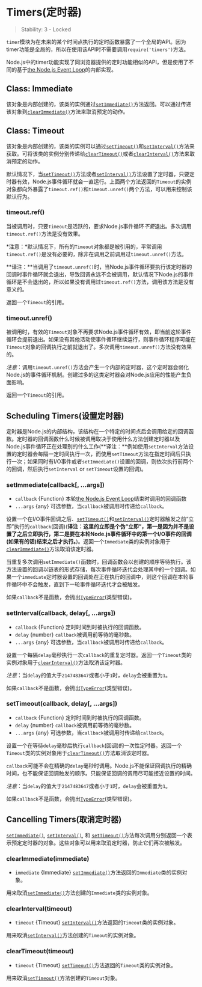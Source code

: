 # Timers(定时器)

> Stability: 3 - Locked

`timer`模块为在未来的某个时间点执行的定时函数暴露了一个全局的API。因为timer功能是全局的，所以在使用该API时不需要调用`require('timers')`方法。

Node.js中的timer功能实现了同浏览器提供的定时功能相似的API，但是使用了不同的基于[the Node.js Event Loop][]的内部实现。

## Class: Immediate

该对象是内部创建的，该类的实例通过[`setImmediate()`][]方法返回。可以通过传递该对象到[`clearImmediate()`][]方法来取消预定的动作。

## Class: Timeout

该对象是内部创建的，该类的实例可以通过[`setTimeout()`][]和[`setInterval()`][]方法来获取。可将该类的实例分别传递给[`clearTimeout()`][]或者[`clearInterval()`][]方法来取消预定的动作。

默认情况下，当[`setTimeout()`][]方法或者[`setInterval()`][]方法设置了定时器，只要定时器有效，Node.js事件循环就会一直运行。上面两个方法返回的`Timeout`的实例对象都向外暴露了`timeout.ref()`和`timeout.unref()`两个方法，可以用来控制该默认行为。

### timeout.ref()
<!-- YAML
added: v0.9.1
-->

当被调用时，只要`Timeout`是活跃的，要求Node.js事件循环*不要*退出。多次调用`timeout.ref()`方法是没有效果。

*注意：*默认情况下，所有的`Timeout`对象都是被引用的，平常调用`timeout.ref()`是没有必要的，除非在调用之前调用过`timeout.unref()`方法。

**译注：**当调用了`timeout.unref()`时，当Node.js事件循环要执行该定时器的回调时事件循环就会退出，导致回调永远不会被调用，默认情况下Node.js的事件循环是不会退出的，所以如果没有调用过`timeout.ref()`方法，调用该方法是没有意义的。

返回一个`Timeout`的引用。

### timeout.unref()
<!-- YAML
added: v0.9.1
-->

被调用时，有效的`Timeout`对象不再要求Node.js事件循环有效，即当前这轮事件循环会提前退出。如果没有其他活动使事件循环继续运行，则事件循环程序可能在`Timeout`对象的回调执行之前就退出了。多次调用`timeout.unref()`方法没有效果的。

*注意*：调用`timeout.unref()`方法会产生一个内部的定时器，这个定时器会弱化Node.js的事件循环机制。创建过多的这类定时器会对Node.js应用的性能产生负面影响。

返回一个`Timeout`的引用。

## Scheduling Timers(设置定时器)

定时器是Node.js的内部结构，该结构在一个特定的时间点后会调用给定的回调函数。定时器的回调函数什么时候被调用取决于使用什么方法创建定时器以及Node.js事件循环正在处理别的什么工作(**译注：**例如使用`setInterval`方法设置的定时器会每隔一定时间执行一次，而使用`setTimeout`方法在指定时间后只执行一次；如果同时有I/O事件或者`setImmediate()`设置的回调，则依次执行前两个的回调，然后执行`setInterval` or `setTimeout`设置的回调)。

### setImmediate(callback[, ...args])
<!-- YAML
added: v0.9.1
-->

* `callback` {Function} 本轮[the Node.js Event Loop]结束时调用的回调函数
* `...args` {any} 可选参数，当`callback`被调用时传递给`callback`。

设置一个在I/O事件回调之后、[`setTimeout()`][]和[`setInterval()`][]定时器触发之前“立即”执行的`callback`(回调)(**译注：这里的立即是个伪“立即”，第一是因为并不是设置了之后立即执行，第二是要在本轮Node.js事件循环中的第一个I/O事件的回调(如果有的话)结束之后才执行。**)。返回一个`Immediate`类的实例对象用于[`clearImmediate()`][]方法取消该定时器。

当重复多次调用`setImmediate()`函数时，回调函数会以创建的顺序等待执行。该方法设置的回调以链表的形式存储，每次事件循环迭代会处理其中的一个回调。如果一个`immediate`定时器设置的回调处在正在执行的回调中，则这个回调在本轮事件循环中不会触发，直到下一轮事件循环迭代才会被触发。

如果`callback`不是函数，会抛出[`TypeError`][](类型错误)。

### setInterval(callback, delay[, ...args])
<!-- YAML
added: v0.0.1
-->

* `callback` {Function} 定时时间到时被执行的回调函数。
* `delay` {number} `callback`被调用前等待的毫秒数。
* `...args` {any} 可选参数，当`callback`被调用时传递给`callback`。

设置一个每隔`delay`毫秒执行一次`callback`的重复定时器。返回一个`Timeout`类的实例对象用于[`clearInterval()`][]方法取消该定时器。

*注意*：当`delay`的值大于`2147483647`或者小于`1`时，`delay`会被重置为`1`。

如果`callback`不是函数，会抛出[`TypeError`][](类型错误)。

### setTimeout(callback, delay[, ...args])
<!-- YAML
added: v0.0.1
-->

* `callback` {Function} 定时时间到时被执行的回调函数。
* `delay` {number} `callback`被调用前等待的毫秒数。
* `...args` {any} 可选参数，当`callback`被调用时传递给`callback`。

设置一个在等待`delay`毫秒后执行`callback`(回调)的一次性定时器。返回一个`Timeout`类的实例对象用于[`clearTimeout()`][]方法取消该定时器。

`callback`可能不会在精确的`delay`毫秒时调用。Node.js不能保证回调执行的精确时间，也不能保证回调触发的顺序。只能保证回调的调用尽可能接近设置的时间。

*注意*：当`delay`的值大于`2147483647`或者小于`1`时，`delay`会被重置为`1`。

如果`callback`不是函数，会抛出[`TypeError`][](类型错误)。

## Cancelling Timers(取消定时器)

[`setImmediate()`][], [`setInterval()`][], 和 [`setTimeout()`][]方法每次调用分别返回一个表示预定定时器的对象。这些对象可以用来取消定时器，防止它们再次被触发。

### clearImmediate(immediate)
<!-- YAML
added: v0.9.1
-->

* `immediate` {Immediate} [`setImmediate()`][]方法返回的`Immediate`类的实例对象。

用来取消[`setImmediate()`][]方法创建的`Immediate`类的实例对象。

### clearInterval(timeout)
<!-- YAML
added: v0.0.1
-->

* `timeout` {Timeout} [`setInterval()`][]方法返回的`Timeout`类的实例对象。

用来取消[`setInterval()`][]方法创建的`Timeout`的实例对象。

### clearTimeout(timeout)
<!-- YAML
added: v0.0.1
-->

* `timeout` {Timeout} [`setTimeout()`][]方法返回的`Timeout`类的实例对象。

用来取消[`setTimeout()`][]方法创建的`Timeout`对象。


[the Node.js Event Loop]: https://github.com/nodejs/node/blob/master/doc/topics/event-loop-timers-and-nexttick.md
[`TypeError`]: errors.html#errors_class_typeerror
[`clearImmediate()`]: timers.html#timers_clearimmediate_immediate
[`clearInterval()`]: timers.html#timers_clearinterval_timeout
[`clearTimeout()`]: timers.html#timers_cleartimeout_timeout
[`setImmediate()`]: timers.html#timers_setimmediate_callback_args
[`setInterval()`]: timers.html#timers_setinterval_callback_delay_args
[`setTimeout()`]: timers.html#timers_settimeout_callback_delay_args
